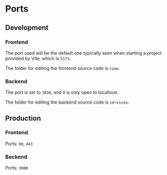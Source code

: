# Ports

## Development

### Frontend

The port used will be the default one typically seen when starting a project provided by Vite, which is `5173`.

The folder for editing the frontend source code is `view`.

### Backend

The port is set to `3030`, and it is only open to localhost.

The folder for editing the backend source code is `services`.

## Production

### Frontend

Ports: `80`, `443`

### Backend

Ports: `3000`
